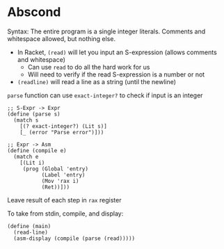 # Abscond

Syntax: The entire program is a single integer literals.
Comments and whitespace allowed, but nothing else.

- In Racket, `(read)` will let you input an S-expression (allows comments and whitespace)
  - Can use `read` to do all the hard work for us
  - Will need to verify if the read S-expression is a number or not
- `(readline)` will read a line as a string (until the newline)


`parse` function can use `exact-integer?` to check if input is an integer

```racket
;; S-Expr -> Expr
(define (parse s)
  (match s
    [(? exact-integer?) (Lit s)]
    [_ (error "Parse error")]))

;; Expr -> Asm
(define (compile e)
  (match e
    [(Lit i)
     (prog (Global 'entry)
           (Label 'entry)
           (Mov 'rax i)
           (Ret))]))
```

Leave result of each step in `rax` register

To take from stdin, compile, and display:
```racket
(define (main)
  (read-line)
  (asm-display (compile (parse (read)))))
```

